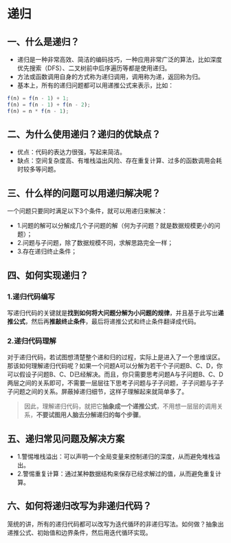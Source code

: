 # 递归

## 一、什么是递归？
* 递归是一种非常高效、简洁的编码技巧，一种应用非常广泛的算法，比如深度优先搜索（DFS）、二叉树前中后序遍历等都是使用递归。
* 方法或函数调用自身的方式称为递归调用，调用称为递，返回称为归。
* 基本上，所有的递归问题都可以用递推公式来表示，比如：

```javascript
f(n) = f(n - 1) + 1;
f(n) = f(n - 1) + f(n - 2);
f(n) = n * f(n - 1);
```

## 二、为什么使用递归？递归的优缺点？

* 优点：代码的表达力很强，写起来简洁。
* 缺点：空间复杂度高、有堆栈溢出风险、存在重复计算、过多的函数调用会耗时较多等问题。

## 三、什么样的问题可以用递归解决呢？

一个问题只要同时满足以下3个条件，就可以用递归来解决：

* 1.问题的解可以分解成几个子问题的解（何为子问题？就是数据规模更小的问题）；
* 2.问题与子问题，除了数据规模不同，求解思路完全一样；
* 3.存在递归终止条件；

## 四、如何实现递归？

### 1.递归代码编写
写递归代码的关键就是**找到如何将大问题分解为小问题的规律**，并且基于此写出**递推公式**，然后再**推敲终止条件**，最后将递推公式和终止条件翻译成代码。

### 2.递归代码理解
对于递归代码，若试图想清楚整个递和归的过程，实际上是进入了一个思维误区。
那该如何理解递归代码呢？如果一个问题A可以分解为若干个子问题B、C、D，你可以假设子问题B、C、D已经解决。而且，你只需要思考问题A与子问题B、C、D两层之间的关系即可，不需要一层层往下思考子问题与子子问题，子子问题与子子子问题之间的关系。屏蔽掉递归细节，这样子理解起来就简单多了。

> 因此，理解递归代码，就把它**抽象成一个递推公式**，不用想一层层的调用关系，**不要试图用人脑去分解递归的每个步骤**。

## 五、递归常见问题及解决方案

* 1.警惕堆栈溢出：可以声明一个全局变量来控制递归的深度，从而避免堆栈溢出。
* 2.警惕重复计算：通过某种数据结构来保存已经求解过的值，从而避免重复计算。

## 六、如何将递归改写为非递归代码？

笼统的讲，所有的递归代码都可以改写为迭代循环的非递归写法。如何做？抽象出递推公式、初始值和边界条件，然后用迭代循环实现。